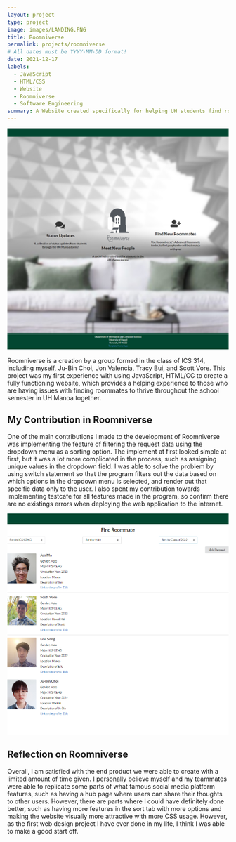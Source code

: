 ```yaml
---
layout: project
type: project
image: images/LANDING.PNG
title: Roomniverse
permalink: projects/roomniverse
# All dates must be YYYY-MM-DD format!
date: 2021-12-17
labels:
  - JavaScript
  - HTML/CSS
  - Website
  - Roomniverse
  - Software Engineering
summary: A Website created specifically for helping UH students find roommates suitable for them. 
---
```

<img class="ui medium right floated rounded image" src="../images/LANDING.PNG">

Roomniverse is a creation by a group formed in the class of ICS 314, including myself, Ju-Bin Choi, Jon Valencia, Tracy Bui, and Scott Vore. This project was my first
experience with using JavaScript, HTML/CC to create a fully functioning website, which provides a helping experience to those who are having issues with finding
roommates to thrive throughout the school semester in UH Manoa together. 

## My Contribution in Roomniverse

One of the main contributions I made to the development of Roomniverse was implementing the feature of filtering the request data using the dropdown menu as a sorting option.
The implement at first looked simple at first, but it was a lot more complicated in the process, such as assigning unique values in the dropdown field. I was able to 
solve the problem by using switch statement so that the program filters out the data based on which options in the dropdown menu is selected, 
and render out that specific data only to the user. I also spent my contribution towards implementing testcafe for all features made in the program, so confirm there are no
existings errors when deploying the web application to the internet. 

<img class="ui medium right floated rounded image" src="../images/FINDRM.PNG">

## Reflection on Roomniverse

Overall, I am satisfied with the end product we were able to create with a limited amount of time given. I personally believe myself and my teammates were able to replicate 
some parts of what famous social media platform features, such as having a hub page where users can share their thoughts to other users. However, there are parts where I could
have definitely done better, such as having more features in the sort tab with more options and making the website visually more attractive with more CSS usage. However, 
as the first web design project I have ever done in my life, I think I was able to make a good start off. 







